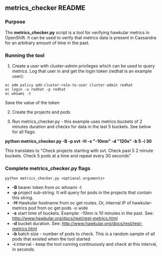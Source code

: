 ## metrics_checker README

### Purpose 
The **metrics_checker.py** script is a tool for verifying hawkular metrics in OpenShift.  It can be used to verify that metrics data is present in Cassandra for an arbitrary amount of time in the past.


### Running the tool


1. Create a user with cluster-admin privileges which can be used to query metrics.  Log that user in and get the login token (redhat is an example user):

```
oc adm policy add-cluster-role-to-user cluster-admin redhat
oc login -u redhat -p redhat
oc whoami -t
```

Save the value of the token

2. Create the projects and pods

3. Run metrics_checker.py - this example uses metrics buckets of 2 minutes duration and checks for data in the last 5 buckets.  See below for all flags:

**python metrics_checker.py -B <token> -p svt -H <hawkular route or internal IP> -s "-10mn" -d "120s" -b 5 -i 30**

This translates to "Check projects starting with svt.  Check past 5 2 minute buckets.  Check 5 pods at a time and repeat every 30 seconds"


### Complete metrics_checker.py flags 

```python metrics_checker.py <optional-arguments>```

- **-B** bearer token from oc whoami -t
- **-p** project sub-string. It will query for pods in the projects that contain this string.
- **-H** Hawkular hostname from oc get routes.  Or, internal IP of hawkular-metrics pod from oc get pods -o wide
- **-s** start time of buckets.  Example:  -10mn is 10 minutes in the past.  See:  http://www.hawkular.org/docs/rest/rest-metrics.html
- **-d** bucket duration.  See:  http://www.hawkular.org/docs/rest/rest-metrics.html
- **-b** batch size - number of pods to check.  This is a random sample of all pods that existed when the tool started
- **-i** interval - keep the tool running continuously and check at this interval, in seconds.